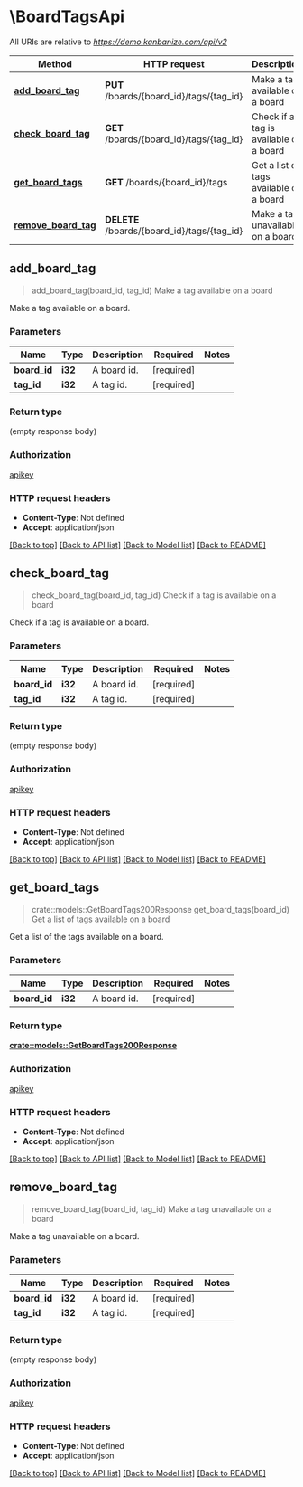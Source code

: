 # \BoardTagsApi

All URIs are relative to *https://demo.kanbanize.com/api/v2*

Method | HTTP request | Description
------------- | ------------- | -------------
[**add_board_tag**](BoardTagsApi.md#add_board_tag) | **PUT** /boards/{board_id}/tags/{tag_id} | Make a tag available on a board
[**check_board_tag**](BoardTagsApi.md#check_board_tag) | **GET** /boards/{board_id}/tags/{tag_id} | Check if a tag is available on a board
[**get_board_tags**](BoardTagsApi.md#get_board_tags) | **GET** /boards/{board_id}/tags | Get a list of tags available on a board
[**remove_board_tag**](BoardTagsApi.md#remove_board_tag) | **DELETE** /boards/{board_id}/tags/{tag_id} | Make a tag unavailable on a board



## add_board_tag

> add_board_tag(board_id, tag_id)
Make a tag available on a board

Make a tag available on a board.

### Parameters


Name | Type | Description  | Required | Notes
------------- | ------------- | ------------- | ------------- | -------------
**board_id** | **i32** | A board id. | [required] |
**tag_id** | **i32** | A tag id. | [required] |

### Return type

 (empty response body)

### Authorization

[apikey](../README.md#apikey)

### HTTP request headers

- **Content-Type**: Not defined
- **Accept**: application/json

[[Back to top]](#) [[Back to API list]](../README.md#documentation-for-api-endpoints) [[Back to Model list]](../README.md#documentation-for-models) [[Back to README]](../README.md)


## check_board_tag

> check_board_tag(board_id, tag_id)
Check if a tag is available on a board

Check if a tag is available on a board.

### Parameters


Name | Type | Description  | Required | Notes
------------- | ------------- | ------------- | ------------- | -------------
**board_id** | **i32** | A board id. | [required] |
**tag_id** | **i32** | A tag id. | [required] |

### Return type

 (empty response body)

### Authorization

[apikey](../README.md#apikey)

### HTTP request headers

- **Content-Type**: Not defined
- **Accept**: application/json

[[Back to top]](#) [[Back to API list]](../README.md#documentation-for-api-endpoints) [[Back to Model list]](../README.md#documentation-for-models) [[Back to README]](../README.md)


## get_board_tags

> crate::models::GetBoardTags200Response get_board_tags(board_id)
Get a list of tags available on a board

Get a list of the tags available on a board.

### Parameters


Name | Type | Description  | Required | Notes
------------- | ------------- | ------------- | ------------- | -------------
**board_id** | **i32** | A board id. | [required] |

### Return type

[**crate::models::GetBoardTags200Response**](getBoardTags_200_response.md)

### Authorization

[apikey](../README.md#apikey)

### HTTP request headers

- **Content-Type**: Not defined
- **Accept**: application/json

[[Back to top]](#) [[Back to API list]](../README.md#documentation-for-api-endpoints) [[Back to Model list]](../README.md#documentation-for-models) [[Back to README]](../README.md)


## remove_board_tag

> remove_board_tag(board_id, tag_id)
Make a tag unavailable on a board

Make a tag unavailable on a board.

### Parameters


Name | Type | Description  | Required | Notes
------------- | ------------- | ------------- | ------------- | -------------
**board_id** | **i32** | A board id. | [required] |
**tag_id** | **i32** | A tag id. | [required] |

### Return type

 (empty response body)

### Authorization

[apikey](../README.md#apikey)

### HTTP request headers

- **Content-Type**: Not defined
- **Accept**: application/json

[[Back to top]](#) [[Back to API list]](../README.md#documentation-for-api-endpoints) [[Back to Model list]](../README.md#documentation-for-models) [[Back to README]](../README.md)

